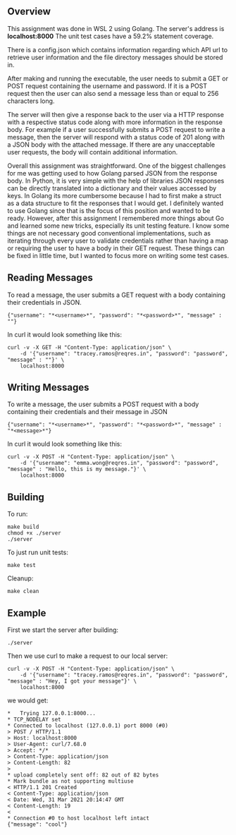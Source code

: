 ## Overview
This assignment was done in WSL 2 using Golang. The server's address is **localhost:8000** The unit test cases have a 59.2% statement coverage.

There is a config.json which contains information regarding which API url to retrieve user information and the file directory messages should be stored in.

After making and running the executable, the user needs to submit a GET or POST request containing the username and password. If it is a POST request then the user can also send a message less than or equal to 256 characters long.

The server will then give a response back to the user via a HTTP response with a respective status code along with more information in the response body. For example if a user successfully submits a POST request to write a message, then the server will respond with a status code of 201 along with a JSON body with the attached message. If there are any unacceptable user requests, the body will contain additional information.

Overall this assignment was straightforward. One of the biggest challenges for me was getting used to how Golang parsed JSON from the response body. In Python, it is very simple with the help of libraries JSON responses can be directly translated into a dictionary and their values accessed by keys. In Golang its more cumbersome because I had to first make a struct as a data structure to fit the responses that I would get. I definitely wanted to use Golang since that is the focus of this position and wanted to be ready. However, after this assignment I remembered more things about Go and learned some new tricks, especially its unit testing feature. I know some things are not necessary good conventional implementations, such as iterating through every user to validate credentials rather than having a map or requiring the user to have a body in their GET request. These things can be fixed in little time, but I wanted to focus more on writing some test cases.
## Reading Messages
To read a message, the user submits a GET request with a body containing their credentials in JSON.
```
{"username": "*<username>*", "password": "*<password>*", "message" : ""}
```
In curl it would look something like this:
```
curl -v -X GET -H "Content-Type: application/json" \
    -d '{"username": "tracey.ramos@reqres.in", "password": "password", "message" : ""}' \
    localhost:8000
```

## Writing Messages
To write a message, the user submits a POST request with a body containing their credentials and their message in JSON
```
{"username": "*<username>*", "password": "*<password>*", "message" : "*<message>*"}
```
In curl it would look something like this:
```
curl -v -X POST -H "Content-Type: application/json" \
    -d '{"username": "emma.wong@reqres.in", "password": "password", "message" : "Hello, this is my message."}' \
    localhost:8000
```

## Building
To run:

```
make build
chmod +x ./server
./server
```

To just run unit tests:
```
make test
```

Cleanup:
```
make clean
```

## Example
First we start the server after building:
```
./server
```
Then we use curl to make a request to our local server:
```
curl -v -X POST -H "Content-Type: application/json" \
    -d '{"username": "tracey.ramos@reqres.in", "password": "password", "message" : "Hey, I got your message"}' \
    localhost:8000
```

we would get:
```
*   Trying 127.0.0.1:8000...
* TCP_NODELAY set
* Connected to localhost (127.0.0.1) port 8000 (#0)
> POST / HTTP/1.1
> Host: localhost:8000
> User-Agent: curl/7.68.0
> Accept: */*
> Content-Type: application/json
> Content-Length: 82
>
* upload completely sent off: 82 out of 82 bytes
* Mark bundle as not supporting multiuse
< HTTP/1.1 201 Created
< Content-Type: application/json
< Date: Wed, 31 Mar 2021 20:14:47 GMT
< Content-Length: 19
<
* Connection #0 to host localhost left intact
{"message": "cool"}
```